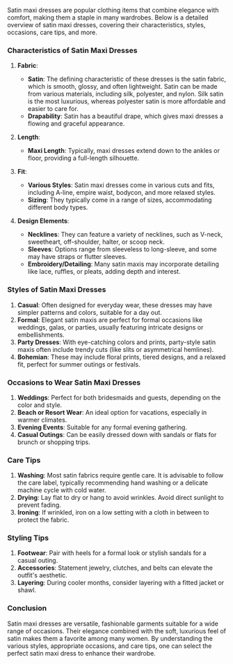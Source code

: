 Satin maxi dresses are popular clothing items that combine elegance with comfort, making them a staple in many wardrobes. Below is a detailed overview of satin maxi dresses, covering their characteristics, styles, occasions, care tips, and more.

### Characteristics of Satin Maxi Dresses

1. **Fabric**: 
   - **Satin**: The defining characteristic of these dresses is the satin fabric, which is smooth, glossy, and often lightweight. Satin can be made from various materials, including silk, polyester, and nylon. Silk satin is the most luxurious, whereas polyester satin is more affordable and easier to care for.
   - **Drapability**: Satin has a beautiful drape, which gives maxi dresses a flowing and graceful appearance.

2. **Length**: 
   - **Maxi Length**: Typically, maxi dresses extend down to the ankles or floor, providing a full-length silhouette.

3. **Fit**: 
   - **Various Styles**: Satin maxi dresses come in various cuts and fits, including A-line, empire waist, bodycon, and more relaxed styles.
   - **Sizing**: They typically come in a range of sizes, accommodating different body types.

4. **Design Elements**: 
   - **Necklines**: They can feature a variety of necklines, such as V-neck, sweetheart, off-shoulder, halter, or scoop neck.
   - **Sleeves**: Options range from sleeveless to long-sleeve, and some may have straps or flutter sleeves.
   - **Embroidery/Detailing**: Many satin maxis may incorporate detailing like lace, ruffles, or pleats, adding depth and interest.

### Styles of Satin Maxi Dresses

1. **Casual**: Often designed for everyday wear, these dresses may have simpler patterns and colors, suitable for a day out.
2. **Formal**: Elegant satin maxis are perfect for formal occasions like weddings, galas, or parties, usually featuring intricate designs or embellishments.
3. **Party Dresses**: With eye-catching colors and prints, party-style satin maxis often include trendy cuts (like slits or asymmetrical hemlines).
4. **Bohemian**: These may include floral prints, tiered designs, and a relaxed fit, perfect for summer outings or festivals.

### Occasions to Wear Satin Maxi Dresses

1. **Weddings**: Perfect for both bridesmaids and guests, depending on the color and style.
2. **Beach or Resort Wear**: An ideal option for vacations, especially in warmer climates.
3. **Evening Events**: Suitable for any formal evening gathering.
4. **Casual Outings**: Can be easily dressed down with sandals or flats for brunch or shopping trips.

### Care Tips

1. **Washing**: Most satin fabrics require gentle care. It is advisable to follow the care label, typically recommending hand washing or a delicate machine cycle with cold water.
2. **Drying**: Lay flat to dry or hang to avoid wrinkles. Avoid direct sunlight to prevent fading.
3. **Ironing**: If wrinkled, iron on a low setting with a cloth in between to protect the fabric.

### Styling Tips

1. **Footwear**: Pair with heels for a formal look or stylish sandals for a casual outing.
2. **Accessories**: Statement jewelry, clutches, and belts can elevate the outfit's aesthetic.
3. **Layering**: During cooler months, consider layering with a fitted jacket or shawl.

### Conclusion

Satin maxi dresses are versatile, fashionable garments suitable for a wide range of occasions. Their elegance combined with the soft, luxurious feel of satin makes them a favorite among many women. By understanding the various styles, appropriate occasions, and care tips, one can select the perfect satin maxi dress to enhance their wardrobe.